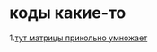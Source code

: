 # коды какие-то
1.[тут матрицы прикольно умножает](https://github.com/Masha426342/Osnovi_programmirovaniya/blob/main/Untitled22.ipynb)
